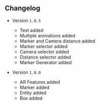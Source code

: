 ## Changelog

* Version `1.0.5`
  - Text added
  - Multiple animations added
  - Marker and Camera distance added
  - Marker selector added
  - Camera selector added
  - Distance selector added
  - Marker Generator added

* Version `1.0.0`
  - AR Features added
  - Marker added
  - Entity added
  - Box added
